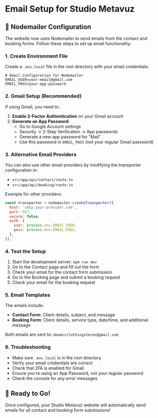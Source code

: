 # Email Setup for Studio Metavuz

## 📧 Nodemailer Configuration

The website now uses Nodemailer to send emails from the contact and booking forms. Follow these steps to set up email functionality:

### 1. Create Environment File

Create a `.env.local` file in the root directory with your email credentials:

```env
# Email Configuration for Nodemailer
EMAIL_USER=your-email@gmail.com
EMAIL_PASS=your-app-password
```

### 2. Gmail Setup (Recommended)

If using Gmail, you need to:

1. **Enable 2-Factor Authentication** on your Gmail account
2. **Generate an App Password**:
   - Go to Google Account settings
   - Security → 2-Step Verification → App passwords
   - Generate a new app password for "Mail"
   - Use this password in `EMAIL_PASS` (not your regular Gmail password)

### 3. Alternative Email Providers

You can also use other email providers by modifying the transporter configuration in:
- `src/app/api/contact/route.ts`
- `src/app/api/booking/route.ts`

Example for other providers:
```javascript
const transporter = nodemailer.createTransporter({
  host: 'smtp.your-provider.com',
  port: 587,
  secure: false,
  auth: {
    user: process.env.EMAIL_USER,
    pass: process.env.EMAIL_PASS,
  },
});
```

### 4. Test the Setup

1. Start the development server: `npm run dev`
2. Go to the Contact page and fill out the form
3. Check your email for the contact form submission
4. Go to the Booking page and submit a booking request
5. Check your email for the booking request

### 5. Email Templates

The emails include:
- **Contact Form**: Client details, subject, and message
- **Booking Form**: Client details, service type, date/time, and additional message

Both emails are sent to: `deamirclothingstores@gmail.com`

### 6. Troubleshooting

- Make sure `.env.local` is in the root directory
- Verify your email credentials are correct
- Check that 2FA is enabled for Gmail
- Ensure you're using an App Password, not your regular password
- Check the console for any error messages

## 🎵 Ready to Go!

Once configured, your Studio Metavuz website will automatically send emails for all contact and booking form submissions!
